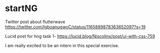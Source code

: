# startNG

Twitter post about flutterwave https://twitter.com/IgboanugwoC/status/1165889878363652097?s=19

Lucid post for hng task 1- https://lucid.blog/Niscolinx/post/ui-with-css-759

I am really excited to be an intern in this special exercise.
